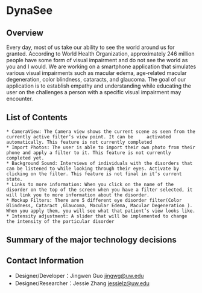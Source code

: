 DynaSee
===========================

## Overview

Every day, most of us take our ability to see the world around us for granted. According to World Health Organization, approximately 246 million people have some form of visual impairment and do not see the world as you and I would. We are working on a smartphone application that simulates various visual impairments such as macular edema, age-related macular degeneration, color blindness, cataracts, and glaucoma. The goal of our application is to establish empathy and understanding while educating the user on the challenges a person with a specific visual impairment may encounter.


## List of Contents 

    * CameraView: The Camera view shows the current scene as seen from the currently active filter’s view point. It can be     activated automatically. This feature is not currently completed
    * Import Photos: The user is able to import their own photo from their phone and apply a filter to it. This feature is not currently completed yet.
    * Background Sound: Interviews of individuals with the disorders that can be listened to while looking through their eyes. Activate by clicking on the filter. This feature is not final in it’s current state.
    * Links to more information: When you click on the name of the disorder on the top of the screen when you have a filter selected, it will link you to more information about the disorder.
    * Mockup Filters: There are 5 different eye disorder filter(Color Blindness, Cataract ,Glaucoma, Macular Edema, Macular Degeneration ). When you apply them, you will see what that patient’s view looks like. 
    * Intensity adjustment: A slider that will be implemented to change the intensity of the particular disorder

## Summary of the major technology decisions





## Contact Information
* Designer/Developer：Jingwen Guo  jingwg@uw.edu
* Designer/Researcher：Jessie Zhang  jessielz@uw.edu



